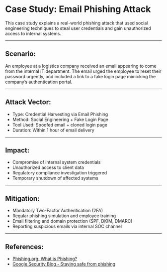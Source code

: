 # Case Study: Email Phishing Attack

This case study explains a real-world phishing attack that used social engineering techniques to steal user credentials and gain unauthorized access to internal systems.

---

##  Scenario:
An employee at a logistics company received an email appearing to come from the internal IT department. The email urged the employee to reset their password urgently, and included a link to a fake login page mimicking the company’s authentication portal.

---

##  Attack Vector:
- Type: Credential Harvesting via Email Phishing
- Method: Social Engineering + Fake Login Page
- Tool Used: Spoofed email + cloned login page
- Duration: Within 1 hour of email delivery

---

##  Impact:
- Compromise of internal system credentials
- Unauthorized access to client data
- Regulatory compliance investigation triggered
- Temporary shutdown of affected systems

---

##  Mitigation:
- Mandatory Two-Factor Authentication (2FA)
- Regular phishing simulation and employee training
- Email filtering and domain protection (SPF, DKIM, DMARC)
- Reporting suspicious emails via internal SOC channel

---

##  References:
- [Phishing.org: What is Phishing?](https://www.phishing.org/what-is-phishing)
- [Google Security Blog - Staying safe from phishing](https://security.googleblog.com/2017/10/staying-safer-from-phishing.html)

